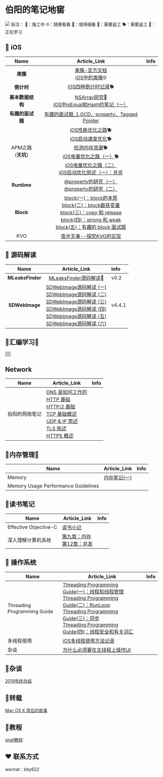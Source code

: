 # 伯阳的笔记地窖

![](https://github.com/BiBoyang/Study/blob/master/Image/changbaoshan.png?raw=true)
标注：
🚧：施工中 
🤓：随便看看
👀：值得细看
🔄：需要返工
🐕：需要返工
🤔：正在学习


## 📱 iOS
|  Name | Article_Link  |  Info |
|:-------:|:-------:|:------|
| **类簇**  |  [类簇-官方文档](https://github.com/BiBoyang/Study/blob/master/File/001.md)<br>[iOS中的类簇](https://github.com/BiBoyang/Study/blob/master/File/002.md)🤓|   |
| **倒计时**  |  [iOS四种倒计时记录](https://github.com/BiBoyang/Study/blob/master/File/003.md)🐕 |   |
|  **基本数据结构** |  [NSArray研究](https://github.com/BiBoyang/Study/blob/master/File/004.md)👀<br>[iOS中isEqual和Hash的笔记（一）](https://github.com/BiBoyang/Study/blob/master/File/hash_01.md) |   |
| **有趣的面试题**  | [有趣的面试题_1.GCD、property、Tagged Pointer](https://github.com/BiBoyang/Study/blob/master/File/InterviewQue_01%20.md)   
| APM之路<br>(**天坑**) |  [iOS性能优化之路](https://github.com/BiBoyang/Study/blob/master/File/iOS_APM_04.md)🐕<br>[iOS启动速度优化](https://github.com/BiBoyang/Study/blob/master/File/iOS_APM_03.md)🐕<br>[检测内存泄漏](https://github.com/BiBoyang/Study/wiki/%E6%A3%80%E6%B5%8B%E5%86%85%E5%AD%98%E6%B3%84%E6%BC%8F)🐕<br>[iOS电量优化之路（一）](https://github.com/BiBoyang/Study/blob/master/File/iOS_APM_01.md)🐕<br>[iOS电量优化之路（二）](https://github.com/BiBoyang/Study/blob/master/File/iOS_APM_02.md)<br>[iOS启动优化简述（一）：总览](https://github.com/BiBoyang/BoyangBlog/blob/master/File/iOS_StartupTime_01.md)|
 **Runtime** | [@property的研究（一）](https://github.com/BiBoyang/BoyangBlog/blob/master/File/runtime_02.md)<br>[@property的研究（二）](https://github.com/BiBoyang/BoyangBlog/blob/master/File/runtime_03.md) |
|  **Block** | [block(一)：block的本质](https://github.com/BiBoyang/BoyangBlog/blob/master/File/Block_01.md)<br>[block(二)：block截获变量](https://github.com/BiBoyang/BoyangBlog/blob/master/File/Block_02.md)<br>[block(三)：copy 和 release](https://github.com/BiBoyang/BoyangBlog/blob/master/File/Block_03.md)<br>[block(四)：strong 和 weak](https://github.com/BiBoyang/BoyangBlog/blob/master/File/Block_04.md)<br>[block(五)：有趣的 block 面试题](https://github.com/BiBoyang/BoyangBlog/blob/master/File/Block_05.md)   |   |
|KVO|[夜半无事--探究KVO的实现](https://github.com/BiBoyang/Study/blob/master/File/KVO_00.md)|  |


##  📖 源码解读
|  Name | Article_Link  |  Info |
|:-------:|:-------:|:------|
| **MLeaksFinder**  |  [MLeaksFinder源码解读](https://github.com/BiBoyang/Study/wiki/MLeaksFinder%E6%BA%90%E7%A0%81%E8%A7%A3%E8%AF%BB)👀|v0.2 | 
| **SDWebImage**  | [SDWebImage源码解读 (一)](https://github.com/BiBoyang/Study/blob/master/File/code_reader_01.md)<br>[SDWebImage源码解读 (二)](https://github.com/BiBoyang/Study/blob/master/File/code_reader_02.md)<br>[SDWebImage源码解读 (三)](https://github.com/BiBoyang/Study/blob/master/File/code_reader_03.md)<br>[SDWebImage源码解读 (四)](https://github.com/BiBoyang/Study/blob/master/File/code_reader_04.md)<br>[SDWebImage源码解读 (五)](https://github.com/BiBoyang/Study/blob/master/File/code_reader_05.md)<br>[SDWebImage源码解读 (六)](https://github.com/BiBoyang/Study/blob/master/File/code_reader_06.md)  |  v4.4.1 |

## 🐯汇编学习🚧
||||

## Network
|Name|Article_Link|Info|
|---|---|---|
|伯阳的网络笔记|[DNS 是如何工作的](https://github.com/BiBoyang/BoyangBlog/blob/master/File/Network_08.md)<br>[HTTP 基础](https://github.com/BiBoyang/BoyangBlog/blob/master/File/NetWork_01.md)<br>[HTTP/2 基础](https://github.com/BiBoyang/BoyangBlog/blob/master/File/NetWork_02.md)<br>[TCP 基础概述](https://github.com/BiBoyang/BoyangBlog/blob/master/File/NetWork_03.md)<br>[UDP & IP 简述](https://github.com/BiBoyang/BoyangBlog/blob/master/File/NetWork_04.md)<br>[TLS 简述](https://github.com/BiBoyang/BoyangBlog/blob/master/File/NetWork_05.md)<br>[HTTPS 概述](https://github.com/BiBoyang/BoyangBlog/blob/master/File/NetWork_06.md)||


## 📘内存管理🚧
|Name|Article_Link|Info|
|---|---|---|
|Memory|[内存笔记(一)](https://github.com/BiBoyang/BoyangBlog/blob/master/File/memory_01.md)||
|Memory Usage Performance Guidelines|||

##  📒读书笔记
|  Name | Article_Link  |  Info |
|---|---|---|
| Effective Objective-C  |  [读书小记](https://github.com/BiBoyang/Study/wiki/%E3%80%8AEffective-Objective-C-2.0%E7%BC%96%E5%86%99%E9%AB%98%E8%B4%A8%E9%87%8FiOS%E4%B8%8EOS-X%E4%BB%A3%E7%A0%81%E7%9A%8452%E4%B8%AA%E6%9C%89%E6%95%88%E6%96%B9%E6%B3%95%E3%80%8B%E8%AF%BB%E4%B9%A6%E5%B0%8F%E8%AE%B0) |   |
|深入理解计算机系统|[第九章：内存](https://github.com/BiBoyang/Study/wiki/%E5%86%85%E5%AD%98%E7%AC%94%E8%AE%B0%EF%BC%88%E4%B8%80%EF%BC%89)<br>[第12章：并发](https://github.com/BiBoyang/Study/blob/master/File/CSAPP_12.md)||

## 🍎 操作系统
|Name|Article_Link|Info|
|---|---|---|
|Threading Programming Guide|[Threading Programming Guide(一)：线程和线程管理](https://github.com/BiBoyang/Study/blob/master/File/Thread_00.md)<br>[Threading Programming Guide(二)：RunLoop](https://github.com/BiBoyang/Study/blob/master/File/Thread_01.md)<br>[Threading Programming Guide(三)：同步](https://github.com/BiBoyang/Study/blob/master/File/Thread_02.md)<br>[Threading Programming Guide(四)：线程安全和有关词汇](https://github.com/BiBoyang/Study/blob/master/File/Thread_03.md)||
|多线程使用|[iOS多线程使用方法记录](https://github.com/BiBoyang/Study/blob/master/File/Thread_04.md)||
|杂谈|[为什么必须要在主线程上操作UI](https://github.com/BiBoyang/Study/blob/master/File/Thread_06.md)||


## 🍎杂谈
[2019年终总结](https://github.com/BiBoyang/BoyangBlog/blob/master/File/005.md)

## 🍎转载
[Mac OS X 背后的故事](https://github.com/BiBoyang/BoyangBlog/blob/master/File/006.md)

## 🍎教程
[shell教程](https://www.runoob.com/linux/linux-shell.html)


## ♥️ 联系方式

wechat：bby622

